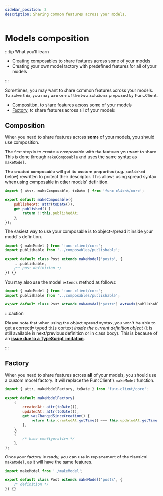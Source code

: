 ```yaml
---
sidebar_position: 2
description: Sharing common features across your models.
---
```


# Models composition

:::tip What you'll learn

-   Creating composables to share features across some of your models
-   Creating your own model factory with predefined features for all of your
    models

:::

Sometimes, you may want to share common features across your models. To solve
this, you may use one of the two solutions proposed by FuncClient:

-   [Composition](#composition), to share features across some of your models
-   [Factory](#factory), to share features across all of your models

## Composition

When you need to share features across **some** of your models, you should use
composition.

The first step is to create a composable with the features you want to share.
This is done through `makeComposable` and uses the same syntax as `makeModel`.

The created composable will get its custom properties (e.g. `published` below)
rewritten to protect their descriptor. This allows using spread syntax when
using composable in other models' definition.

```javascript title="composables/publishable.js"
import { attr, makeComposable, toDate } from 'func-client/core';

export default makeComposable({
    publishedAt: attr(toDate()),
    get published() {
        return !!this.publishedAt;
    },
});
```

The easiest way to use your composable is to object-spread it inside your
model's definition.

```javascript title="models/post.js"
import { makeModel } from 'func-client/core';
import publishable from '../composables/publishable';

export default class Post extends makeModel('posts', {
    ...publishable,
    /** post definition */
}) {}
```

You may also use the model `extends` method as follows:

```javascript title="models/post.js"
import { makeModel } from 'func-client/core';
import publishable from '../composables/publishable';

export default class Post extends makeModel('posts').extends(publishable) {}
```

:::caution

Please note that when using the object spread syntax, you won't be able to get a
correctly typed `this` context _inside the current definition object_ (it is
still available in next/previous definition or in class body). This is because
of an
[**issue due to a TypeScript limitation**](https://github.com/paul-thebaud/func-client/issues/6).

:::

## Factory

When you need to share features across **all** of your models, you should use a
custom model factory. It will replace the FuncClient's `makeModel` function.

```javascript title="makeModel.js"
import { attr, makeModelFactory, toDate } from 'func-client/core';

export default makeModelFactory(
    {
        createdAt: attr(toDate()),
        updatedAt: attr(toDate()),
        get wasChangedSinceCreation() {
            return this.createdAt.getTime() === this.updatedAt.getTime();
        },
    },
    {
        /* base configuration */
    },
);
```

Once your factory is ready, you can use in replacement of the classical
`makeModel`, as it will have the same features.

```javascript
import makeModel from './makeModel';

export default class Post extends makeModel('posts', {
    /* definition */
}) {}
```
